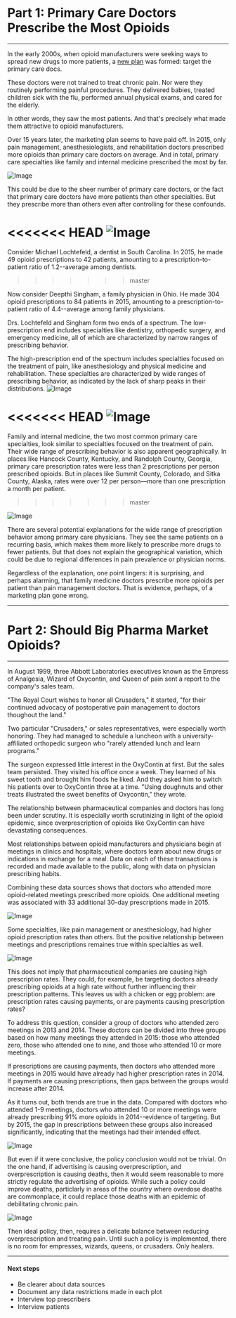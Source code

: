 # Part 1: Primary Care Doctors Prescribe the Most Opioids
___

In the early 2000s, when opioid manufacturers were seeking ways to spread new drugs to more patients, a [new plan](http://ajph.aphapublications.org/doi/abs/10.2105/AJPH.2007.131714) was formed: target the primary care docs.

These doctors were not trained to treat chronic pain.  Nor were they routinely performing painful procedures.  They delivered babies, treated children sick with the flu, performed annual physical exams, and cared for the elderly.

In other words, they saw the most patients.  And that's precisely what made them attractive to opioid manufacturers.

Over 15 years later, the marketing plan seems to have paid off.  In 2015, only pain management, anesthesiologists, and rehabilitation doctors prescribed more opioids than primary care doctors on average.  And in total, primary care specialties like family and internal medicine prescribed the most by far.

![Image](plots/specialty_top10pre_total.png)

This could be due to the sheer number of primary care doctors, or the fact that primary care doctors have more patients than other specialties. But they prescribe more than others even after controlling for these confounds.

<<<<<<< HEAD
![Image](plots/prescriptions_hist_by_specialty.png)
=======
Consider Michael Lochtefeld, a dentist in South Carolina. In 2015, he made 49 opioid prescriptions to 42 patients, amounting to a prescription-to-patient ratio of 1.2--average among dentists.
>>>>>>> master

Now consider Deepthi Singham, a family physician in Ohio. He made 304 opioid prescriptions to 84 patients in 2015, amounting to a prescription-to-patient ratio of 4.4--average among family physicians.

Drs. Lochtefeld and Singham form two ends of a spectrum. The low-prescription end includes specialties like dentistry, orthopedic surgery, and emergency medicine, all of which are characterized by narrow ranges of prescribing behavior.

The high-prescription end of the spectrum includes specialties focused on the treatment of pain, like anesthesiology and physical medicine and rehabilitation. These specialties are characterized by wide ranges of prescribing behavior, as indicated by the lack of sharp peaks in their distributions.
![Image](plots/prescriptions_dens_by_specialty.png)

<<<<<<< HEAD
![Image](plots/map_prescriptions_primarycare.png)
=======
Family and internal medicine, the two most common primary care specialties, look  similar to specialties focused on the treatment of pain. Their wide range of prescribing behavior is also apparent geographically. In places like Hancock County, Kentucky, and Randolph County, Georgia, primary care prescription rates were less than 2 prescriptions per person prescribed opioids.  But in places like Summit County, Colorado, and Sitka County, Alaska, rates were over 12 per person&mdash;more than one prescription a month per patient.
>>>>>>> master

![Image](plots/map_prescriptions_primarycare.png)

There are several potential explanations for the wide range of prescription behavior among primary care physicians. They see the same patients on a recurring basis, which makes them more likely to prescribe more drugs to fewer patients. But that does not explain the geographical variation, which could be due to regional differences in pain prevalence or physician norms.

Regardless of the explanation, one point lingers: it is surprising, and perhaps alarming, that family medicine doctors prescribe more opioids per patient than pain management doctors. That is evidence, perhaps, of a marketing plan gone wrong.

---

# Part 2: Should Big Pharma Market Opioids?
___

In August 1999, three Abbott Laboratories executives known as the Empress of Analgesia, Wizard of Oxycontin, and Queen of pain sent a report to the company's sales team.

"The Royal Court wishes to honor all Crusaders," it started, "for their continued advocacy of postoperative pain management to doctors thoughout the land."

Two particular "Crusaders," or sales representatives, were especially worth honoring. They had managed to schedule a luncheon with a university-affiliated orthopedic surgeon who "rarely attended lunch and learn programs."

The surgeon expressed little interest in the OxyContin at first. But the sales team persisted. They visited his office once a week. They learned of his sweet tooth and brought him foods he liked. And they asked him to switch his patients over to OxyContin three at a time. "Using doughnuts and other treats illustrated the sweet benefits of Oxycontin," they wrote.

The relationship between pharmaceutical companies and doctors has long been under scrutiny. It is especially worth scrutinizing in light of the opioid epidemic, since overprescription of opioids like OxyContin can have devastating consequences.

Most relationships between opioid manufacturers and physicians begin at meetings in clinics and hospitals, where doctors learn about new drugs or indications in exchange for a meal. Data on each of these transactions is recorded and made available to the public, along with data on physician prescribing habits.

Combining these data sources shows that doctors who attended more opioid-related meetings prescribed more opioids. One additional meeting was associated with 33 additional 30-day prescriptions made in 2015.

![Image](plots/meetings_30dayfill.png)

Some specialties, like pain management or anesthesiology, had higher opioid prescription rates than others. But the positive relationship between meetings and prescriptions remaines true within specialties as well.

![Image](plots/prescriptions_meetings_by_specialty.png)

This does not imply that pharmaceutical companies are causing high prescription rates. They could, for example, be targeting doctors already prescribing opioids at a high rate without further influencing their prescription patterns. This leaves us with a chicken or egg problem: are prescription rates causing payments, or are payments causing prescription rates?

To address this question, consider a group of doctors who attended zero meetings in 2013 and 2014. These doctors can be divided into three groups based on how many meetings they attended in 2015: those who attended zero, those who attended one to nine, and those who attended 10 or more meetings.

If prescriptions are causing payments, then doctors who attended more meetings in 2015 would have already had higher prescription rates in 2014. If payments are causing prescriptions, then gaps between the groups would increase after 2014.

As it turns out, both trends are true in the data. Compared with doctors who attended 1-9 meetings, doctors who attended 10 or more meetings were already prescribing 91% more opioids in 2014--evidence of targeting. But by 2015, the gap in prescriptions between these groups also increased significantly, indicating that the meetings had their intended effect.

![Image](plots/pot.png)

But even if it were conclusive, the policy conclusion would not be trivial. On the one hand, if advertising is causing overprescription, and overprescription is causing deaths, then it would seem reasonable to more strictly regulate the advertising of opioids. While such a policy could improve deaths, particlarly in areas of the country where overdose deaths are commonplace, it could replace those deaths with an epidemic of debilitating chronic pain.

![Image](plots/map_overdose_deaths.png)

Then ideal policy, then, requires a delicate balance between reducing overprescription and treating pain. Until such a policy is implemented, there is no room for empresses, wizards, queens, or crusaders. Only healers.

---

#### Next steps

- Be clearer about data sources
- Document any data restrictions made in each plot
- Interview top prescribers
- Interview patients
